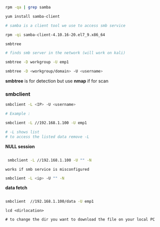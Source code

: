 ```bash
rpm -qa | grep samba
```
```bash
yum install samba-client

# samba is a client tool we use to access smb service
```
```bash
rpm -qi samba-client-4.10.16-20.el7_9.x86_64
```

```sh
smbtree

# finds smb server in the network (will work on kali)
```
```bash
smbtree -D workgroup -U emp1
```
```bash
smbtree -D <workgroup/domain> -U <username>
```
**smbtree** is for detection but use **nmap** if for scan

### smbclient

```bash
smbclient -L <IP> -U <username>
```

```bash
# Example : 

smbclient -L //192.168.1.100 -U emp1

# -L shows list 
# to access the listed data remove -L
```
**NULL session**
```bash

 smbclient -L //192.168.1.100 -U "" -N
```
`works if smb service is misconfigured`

```bash
smbclient -L <ip> -U "" -N
```


    

**data fetch**

```bash

smbclient  //192.168.1.100/data -U emp1
````
```
lcd <dirlocation>

# to change the dir you want to download the file on your local PC
```



